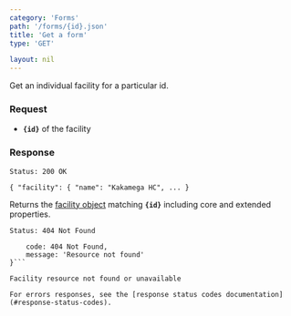 ```yaml
---
category: 'Forms'
path: '/forms/{id}.json'
title: 'Get a form'
type: 'GET'

layout: nil
---
```


Get an individual facility for a particular id.

### Request
* **`{id}`** of the facility

### Response

```Status: 200 OK```

`{
   "facility": {
   "name": "Kakamega HC",
   ...
}`

Returns the [facility object](#facility-resource) matching **`{id}`** including core and extended properties.

```Status: 404 Not Found```
```{
    code: 404 Not Found,
    message: 'Resource not found'
}```

Facility resource not found or unavailable

For errors responses, see the [response status codes documentation](#response-status-codes).
